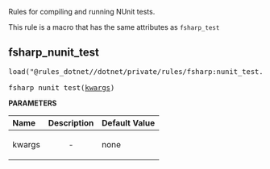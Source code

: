 <!-- Generated with Stardoc: http://skydoc.bazel.build -->

Rules for compiling and running NUnit tests.

This rule is a macro that has the same attributes as `fsharp_test`

<a id="fsharp_nunit_test"></a>

## fsharp_nunit_test

<pre>
load("@rules_dotnet//dotnet/private/rules/fsharp:nunit_test.bzl", "fsharp_nunit_test")

fsharp_nunit_test(<a href="#fsharp_nunit_test-kwargs">kwargs</a>)
</pre>



**PARAMETERS**


| Name  | Description | Default Value |
| :------------- | :------------- | :------------- |
| <a id="fsharp_nunit_test-kwargs"></a>kwargs |  <p align="center"> - </p>   |  none |


